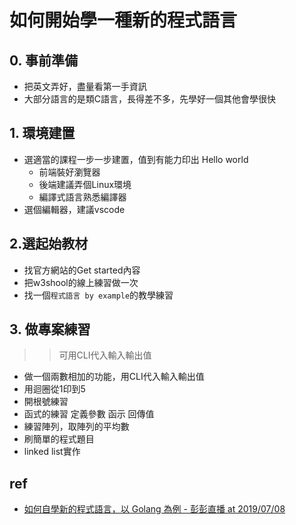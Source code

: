 # 如何開始學一種新的程式語言

## 0. 事前準備
* 把英文弄好，盡量看第一手資訊
* 大部分語言的是類C語言，長得差不多，先學好一個其他會學很快

## 1. 環境建置
* 選適當的課程一步一步建置，值到有能力印出 Hello world
    * 前端裝好瀏覽器
    * 後端建議弄個Linux環境
    * 編譯式語言熟悉編譯器
* 選個編輯器，建議vscode

## 2.選起始教材
* 找官方網站的Get started內容
* 把w3shool的線上練習做一次
* 找一個`程式語言 by example`的教學練習

## 3. 做專案練習
>> 可用CLI代入輸入輸出值
* 做一個兩數相加的功能，用CLI代入輸入輸出值
* 用迴圈從1印到5
* 開根號練習
* 函式的練習 定義參數 函示 回傳值
* 練習陣列，取陣列的平均數
* 刷簡單的程式題目
* linked list實作



## ref
* [如何自學新的程式語言，以 Golang 為例 - 彭彭直播 at 2019/07/08](https://www.youtube.com/watch?v=jZhcpzhjix8)